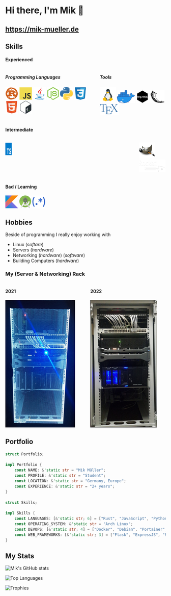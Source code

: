 # Hi there, I'm Mik 👋
## https://mik-mueller.de

## Skills
#### Experienced
<div style='display:flex; justify-content:flex-start; gap: 2rem;'>
<div>
<h5>Programming Languages</h5>
<p>
    <img alt="Rust" title="Rust" src="icons/rust.svg" height="40">
    <img alt="JavaScript" title="JavaScript" src="icons/javascript.svg" height="40">
    <img alt="Java" title="Java" src="icons/java.svg" height="40">
    <img alt="NodeJs" title="NodeJs" src="icons/nodejs.png" height="40">
    <img alt="Python" title="Python" src="icons/python.svg" height="40">
    <img alt="CSS" title="CSS" src="icons/css.svg" height="40">
    <img alt="HTML" title="HTML" src="icons/html.svg" height="40">
    <img alt="Bash" title="Bash" src="icons/bash.svg" height="40">

</p>
</div>
<div>
<h5>Tools</h5>
<p>
    <img alt="Linux" title="Linux" src="icons/linux.png" height="50">
    <img alt="Docker" title="Docker" src="icons/docker.png" height="40">
    <img alt="Express" title="Express" src="icons/express.png" height="40">
    <img alt="Flask" title="Flask" src="icons/flask.svg" height="40">
    <img alt="TeX" title="TeX" src="icons/tex.svg" height="35">
</p>
</div>
</div>

#### Intermediate



<div style='display:flex; justify-content:flex-start; gap: 25rem;'>
<div>
<p>
    <img alt="TypeScript" title="TypeScript" src="icons/typescript.svg" height="40">
</p>
</div>
<div>
<p>
    <img alt="Gimp" title="Gimp" src="icons/gimp.svg" height="50">
    <img alt="Rocket" title="Rocket" src="icons/rocket.svg" height="40">
</p>
</div>
</div>

#### Bad / Learning
<p>
<img alt="Kotlin" title="Kotlin" src="icons/kotlin.svg" height="40">
<img alt="Android Studio" title="Android Studio" src="icons/android-studio.svg" height="40">
<img alt="Regular Expressions" title="Regular Expressions" src="icons/regex.svg" height="40">
</p>

## Hobbies
Beside of programming I really enjoy working with
- Linux (*softare*)
- Servers (*hardware*)
- Networking (*hardware*) (*software*)
- Building Computers (*hardware*)

### My (Server & Networking) Rack
<div style='display:flex; justify-content:flex-start; gap: 3rem;'>
<div>
<h4>2021</h4>
<img alt="2021" title="2021" src="rack.jpg" height="400">
</div>
<div>
<h4>2022</h4>
<img alt="2022" title="2022" src="rack2.jpg" height="400">
</div>
</div>


## Portfolio
```rust
struct Portfolio;

impl Portfolio {
    const NAME: &'static str = "Mik Müller";
    const PROFILE: &'static str = "Student";
    const LOCATION: &'static str = "Germany, Europe";
    const EXPERIENCE: &'static str = "2+ years";
}

struct Skills;

impl Skills {
    const LANGUAGES: [&'static str; 6] = ["Rust", "JavaScript", "Python", "Java", "HTML / CSS"];
    const OPERATING_SYSTEM: &'static str = "Arch Linux";
    const DEVOPS: [&'static str; 4] = ["Docker", "Debian", "Portainer", "Ansible"];
    const WEB_FRAMEWORKS: [&'static str; 3] = ["Flask", "ExpressJS", "Rocket"];
}
```

## My Stats
![Mik's GitHub stats](https://github-readme-stats.vercel.app/api?username=MikMuellerDev&show_icons=true&theme=dracula&include_all_commits=true)

![Top Languages](https://github-readme-stats.vercel.app/api/top-langs/?username=MikMuellerDev&theme=dracula&langs_count=20&layout=compact)

![Trophies](https://github-profile-trophy.vercel.app/?username=MikMuellerDev&theme=dracula&margin-w=5&margin-h=5&column=3&row=6)
